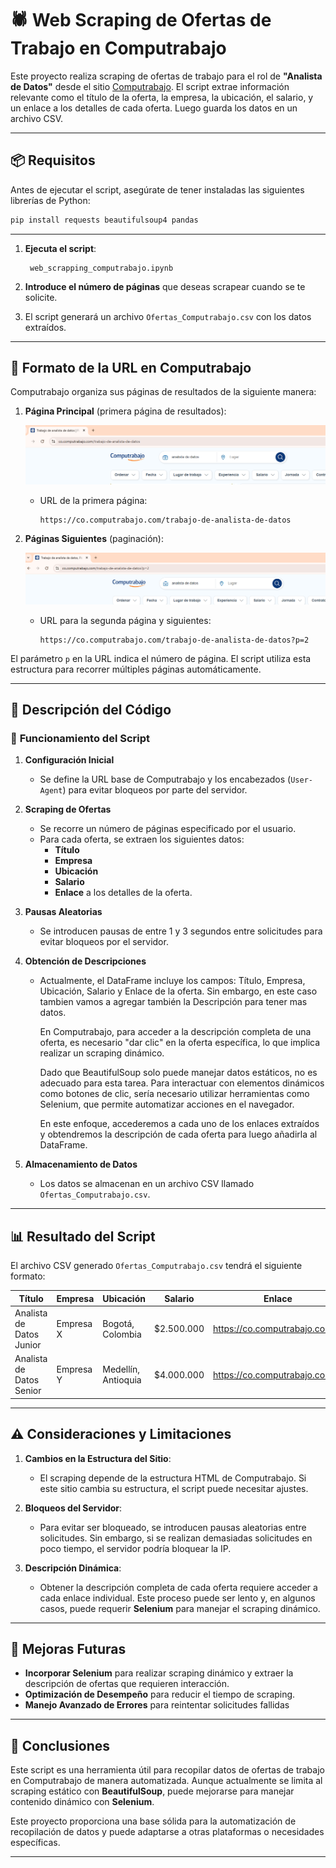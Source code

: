 # 🕷️ Web Scraping de Ofertas de Trabajo en Computrabajo

Este proyecto realiza scraping de ofertas de trabajo para el rol de **"Analista de Datos"** desde el sitio [Computrabajo](https://co.computrabajo.com). El script extrae información relevante como el título de la oferta, la empresa, la ubicación, el salario, y un enlace a los detalles de cada oferta. Luego guarda los datos en un archivo CSV.

---

## 📦 **Requisitos**

Antes de ejecutar el script, asegúrate de tener instaladas las siguientes librerías de Python:

```bash
pip install requests beautifulsoup4 pandas
```

---

1. **Ejecuta el script**:

   ```
    web_scrapping_computrabajo.ipynb
   ```

2. **Introduce el número de páginas** que deseas scrapear cuando se te solicite.

3. El script generará un archivo `Ofertas_Computrabajo.csv` con los datos extraídos.

---

## 📝 **Formato de la URL en Computrabajo**

Computrabajo organiza sus páginas de resultados de la siguiente manera:

1. **Página Principal** (primera página de resultados):

   ![Página Principal](url_principal.png)

   - URL de la primera página:
     ```plaintext
     https://co.computrabajo.com/trabajo-de-analista-de-datos
     ```

2. **Páginas Siguientes** (paginación):

   ![Páginas Siguientes](urls_siguientes.png)

   - URL para la segunda página y siguientes:
     ```plaintext
     https://co.computrabajo.com/trabajo-de-analista-de-datos?p=2
     ```

El parámetro `p` en la URL indica el número de página. El script utiliza esta estructura para recorrer múltiples páginas automáticamente.

---

## 📝 **Descripción del Código**

### 📜 **Funcionamiento del Script**

1. **Configuración Inicial**
   - Se define la URL base de Computrabajo y los encabezados (`User-Agent`) para evitar bloqueos por parte del servidor.

2. **Scraping de Ofertas**
   - Se recorre un número de páginas especificado por el usuario.
   - Para cada oferta, se extraen los siguientes datos:
     - **Título**
     - **Empresa**
     - **Ubicación**
     - **Salario**
     - **Enlace** a los detalles de la oferta.

3. **Pausas Aleatorias**
   - Se introducen pausas de entre 1 y 3 segundos entre solicitudes para evitar bloqueos por el servidor.

4. **Obtención de Descripciones**
   - Actualmente, el DataFrame incluye los campos: Título, Empresa, Ubicación, Salario y Enlace de la oferta. 
     Sin embargo, en este caso tambien vamos a agregar también la Descripción para tener mas datos.

     En Computrabajo, para acceder a la descripción completa de una oferta, es necesario "dar clic" en la oferta específica,
     lo que implica realizar un scraping dinámico. 

     Dado que BeautifulSoup solo puede manejar datos estáticos, no es adecuado para esta tarea. Para interactuar con 
     elementos dinámicos como botones de clic, sería necesario utilizar herramientas como Selenium, que permite 
     automatizar acciones en el navegador.

     En este enfoque, accederemos a cada uno de los enlaces extraídos y obtendremos la descripción de cada oferta 
     para luego añadirla al DataFrame.

5. **Almacenamiento de Datos**
   - Los datos se almacenan en un archivo CSV llamado `Ofertas_Computrabajo.csv`.

---

## 📊 **Resultado del Script**

El archivo CSV generado `Ofertas_Computrabajo.csv` tendrá el siguiente formato:

| Título                      | Empresa           | Ubicación        | Salario       | Enlace                               | Descripción                   |
|------------------------------|-------------------|------------------|---------------|--------------------------------------|--------------------------------|
| Analista de Datos Junior    | Empresa X         | Bogotá, Colombia | $2.500.000    | https://co.computrabajo.com/...      | Descripción de la oferta...   |
| Analista de Datos Senior    | Empresa Y         | Medellín, Antioquia | $4.000.000 | https://co.computrabajo.com/...      | Descripción de la oferta...   |

---

## ⚠️ **Consideraciones y Limitaciones**

1. **Cambios en la Estructura del Sitio**:
   - El scraping depende de la estructura HTML de Computrabajo. Si este sitio cambia su estructura, el script puede necesitar ajustes.

2. **Bloqueos del Servidor**:
   - Para evitar ser bloqueado, se introducen pausas aleatorias entre solicitudes. Sin embargo, si se realizan demasiadas solicitudes en poco tiempo, el servidor podría bloquear la IP.

3. **Descripción Dinámica**:
   - Obtener la descripción completa de cada oferta requiere acceder a cada enlace individual. Este proceso puede ser lento y, en algunos casos, puede requerir **Selenium** para manejar el scraping dinámico.

---

## 🚀 **Mejoras Futuras**

- **Incorporar Selenium** para realizar scraping dinámico y extraer la descripción de ofertas que requieren interacción.
- **Optimización de Desempeño** para reducir el tiempo de scraping.
- **Manejo Avanzado de Errores** para reintentar solicitudes fallidas

---

## 🏁 **Conclusiones**

Este script es una herramienta útil para recopilar datos de ofertas de trabajo en Computrabajo de manera automatizada. Aunque actualmente se limita al scraping estático con **BeautifulSoup**, puede mejorarse para manejar contenido dinámico con **Selenium**.

Este proyecto proporciona una base sólida para la automatización de recopilación de datos y puede adaptarse a otras plataformas o necesidades específicas.

---

